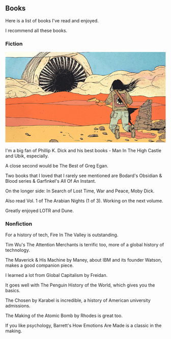 ## Books

Here is a list of books I've read and enjoyed.

I recommend all these books.

### Fiction


![man playing guitar before a dune sandworm](dune.png)

I'm a big fan of Phillip K. Dick and his best books - Man In The High Castle and Ubik, especially.

A close second would be The Best of Greg Egan.

Two books that I loved that I rarely see mentioned are Bodard's Obsidian & Blood series & Garfinkel's All Of An Instant.

On the longer side: In Search of Lost Time, War and Peace, Moby Dick.

Also read Vol. 1 of The Arabian Nights (1 of 3). Working on the next volume.

Greatly enjoyed LOTR and Dune.

### Nonfiction

For a history of tech, Fire In The Valley is outstanding.

Tim Wu's The Attention Merchants is terrific too, more of a global history of technology.

The Maverick & His Machine by Maney, about IBM and its founder Watson, makes a good companion piece.

I learned a lot from Global Capitalism by Freidan.

It goes well with The Penguin History of the World, which gives you the basics. 

The Chosen by Karabel is incredible, a history of American university admissions.

The Making of the Atomic Bomb by Rhodes is great too.


If you like psychology, Barrett's How Emotions Are Made is a classic in the making.


